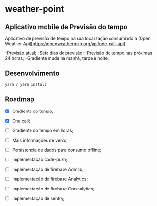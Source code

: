 # weather-point
Aplicativo mobile de Previsão do tempo
---

Aplicativo de previsão de tempo na sua localização consumindo a (Open Weather Api)[https://openweathermap.org/api/one-call-api].

-Previsão atual;
-Sete dias de previsão;
-Previsão do tempo nas próximas 24 horas;
-Gradiente muda na manhã, tarde e noite;

Desenvolvimento
---

```
yarn / yarn install
```

Roadmap
---
- [x] Gradiente do tempo;
- [x] One call;
- [ ] Gradiente do tempo em horas;
- [ ] Mais informações de vento;
- [ ] Persistencia de dados para consumo offline;
- [ ] Implementação code-push;
- [ ] Implementação de firebase Admob;
- [ ] Implementação de firebase Analytics;
- [ ] Implementação de firebase Crashalytics;
- [ ] Implementação de sentry;

